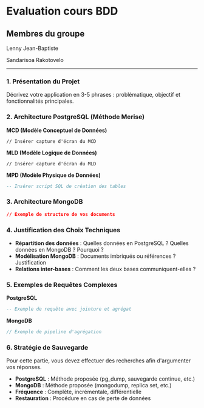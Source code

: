 # Evaluation cours BDD

## Membres du groupe

Lenny Jean-Baptiste

Sandarisoa Rakotovelo

---

### 1. Présentation du Projet

Décrivez votre application en 3-5 phrases : problématique, objectif et fonctionnalités principales.

### 2. Architecture PostgreSQL (Méthode Merise)

**MCD (Modèle Conceptuel de Données)**

```
// Insérer capture d'écran du MCD
```

**MLD (Modèle Logique de Données)**

```
// Insérer capture d'écran du MLD
```

**MPD (Modèle Physique de Données)**

```sql
-- Insérer script SQL de création des tables
```

### 3. Architecture MongoDB

```json
// Exemple de structure de vos documents
```

### 4. Justification des Choix Techniques

-   **Répartition des données** : Quelles données en PostgreSQL ? Quelles données en MongoDB ? Pourquoi ?
-   **Modélisation MongoDB** : Documents imbriqués ou références ? Justification
-   **Relations inter-bases** : Comment les deux bases communiquent-elles ?

### 5. Exemples de Requêtes Complexes

**PostgreSQL**

```sql
-- Exemple de requête avec jointure et agrégat
```

**MongoDB**

```javascript
// Exemple de pipeline d'agrégation
```

### 6. Stratégie de Sauvegarde

Pour cette partie, vous devez effectuer des recherches afin d'argumenter vos réponses.

-   **PostgreSQL** : Méthode proposée (pg_dump, sauvegarde continue, etc.)
-   **MongoDB** : Méthode proposée (mongodump, replica set, etc.)
-   **Fréquence** : Complète, incrémentale, différentielle
-   **Restauration** : Procédure en cas de perte de données